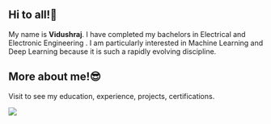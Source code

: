 ## Hi to all!👋

My name is **Vidushraj**. I have completed my bachelors in Electrical and Electronic Engineering . I am particularly interested in Machine Learning and Deep Learning because it is such a rapidly evolving discipline.

## More about me!😎
Visit to see my education, experience, projects, certifications.

[<img target="_blank" src="https://img.icons8.com/dusk/64/000000/internet.png">](https://vidushraj.herokuapp.com/) 
